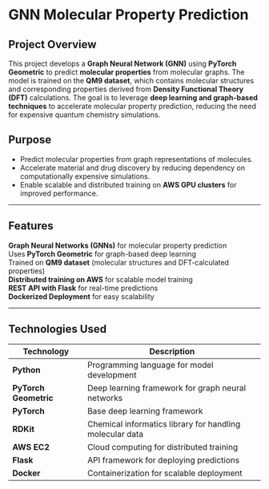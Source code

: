
# GNN Molecular Property Prediction

## Project Overview
This project develops a **Graph Neural Network (GNN)** using **PyTorch Geometric** to predict **molecular properties** from molecular graphs. The model is trained on the **QM9 dataset**, which contains molecular structures and corresponding properties derived from **Density Functional Theory (DFT)** calculations. The goal is to leverage **deep learning and graph-based techniques** to accelerate molecular property prediction, reducing the need for expensive quantum chemistry simulations.

## Purpose
- Predict molecular properties from graph representations of molecules.
- Accelerate material and drug discovery by reducing dependency on computationally expensive simulations.
- Enable scalable and distributed training on **AWS GPU clusters** for improved performance.

---

## Features
**Graph Neural Networks (GNNs)** for molecular property prediction  
Uses **PyTorch Geometric** for graph-based deep learning  
Trained on **QM9 dataset** (molecular structures and DFT-calculated properties)  
**Distributed training on AWS** for scalable model training  
**REST API with Flask** for real-time predictions  
**Dockerized Deployment** for easy scalability  

---

## Technologies Used
| Technology  | Description |
|-------------|------------|
| **Python** | Programming language for model development |
| **PyTorch Geometric** | Deep learning framework for graph neural networks |
| **PyTorch** | Base deep learning framework |
| **RDKit** | Chemical informatics library for handling molecular data |
| **AWS EC2** | Cloud computing for distributed training |
| **Flask** | API framework for deploying predictions |
| **Docker** | Containerization for scalable deployment |



